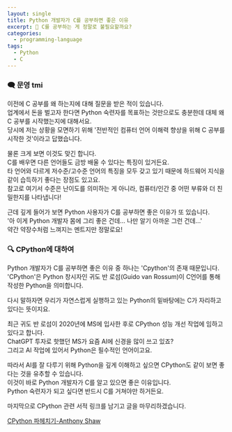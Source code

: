 ```yaml
---
layout: single
title: Python 개발자가 C를 공부하면 좋은 이유
excerpt: 🧐 C를 공부하는 게 정말로 불필요할까요?
categories:
  - programming-language
tags:
  - Python
  - C
---
```

### 🗨️ 문영 tmi

이전에 C 공부를 왜 하는지에 대해 질문을 받은 적이 있습니다.  
업계에서 돈을 벌고자 한다면 Python 숙련자를 목표하는 것만으로도 충분한데 대체 왜 C 공부를 시작했는지에 대해서요.  
당시에 저는 상황을 모면하기 위해 '전반적인 컴퓨터 언어 이해력 향상을 위해 C 공부를 시작한 것'이라고 답했습니다.
  
물론 크게 보면 이것도 맞긴 합니다.  
C를 배우면 다른 언어들도 금방 배울 수 있다는 특징이 있거든요.  
타 언어와 다르게 저수준/고수준 언어의 특징을 모두 갖고 있기 때문에 하드웨어 지식을 같이 습득하기 좋다는 장점도 있고요.  
참고로 여기서 수준은 난이도를 의미하는 게 아니라, 컴퓨터/인간 중 어떤 부류와 더 친밀한지를 나타냅니다!
  
근데 깊게 들어가 보면 Python 사용자가 C를 공부하면 좋은 이유가 또 있습니다.  
'아 이게 Python 개발자 몸에 그리 좋은 건데... 나만 알기 아까운 그런 건데...'   
약간 약장수처럼 느껴지는 멘트지만 정말로요!
  
  
### 🔍 CPython에 대하여

Python 개발자가 C를 공부하면 좋은 이유 중 하나는 'Cpython'의 존재 때문입니다.  
'CPython'은 Python 창시자인 귀도 반 로섬(Guido van Rossum)이 C언어를 통해 작성한 Python을 의미합니다.  
  
다시 말하자면 우리가 자연스럽게 실행하고 있는 Python의 밑바탕에는 C가 자리하고 있다는 뜻이지요.
  
최근 귀도 반 로섬이 2020년에 MS에 입사한 후로 CPython 성능 개선 작업에 임하고 있다고 합니다.  
ChatGPT 투자로 핫했던 MS가 요즘 AI에 신경을 많이 쓰고 있죠?   
그리고 AI 작업에 있어서 Python은 필수적인 언어이고요.
  
따라서 AI를 잘 다루기 위해 Python을 깊게 이해하고 싶으면 CPython도 같이 보면 좋다는 것을 유추할 수 있습니다.  
이것이 바로 Python 개발자가 C를 알고 있으면 좋은 이유입니다.  
Python 숙련자가 되고 싶다면 반드시 C를 거쳐야만 하거든요.
  
마지막으로 CPython 관련 서적 링크를 남기고 글을 마무리하겠습니다.
  
[CPython 파헤치기-Anthony Shaw](https://product.kyobobook.co.kr/detail/S000061776273)
